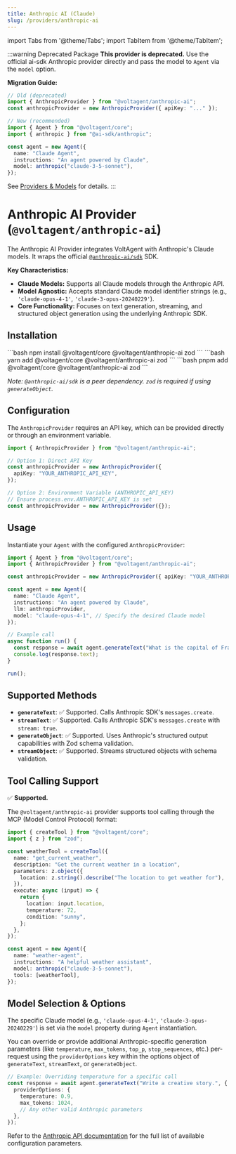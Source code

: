 ```yaml
---
title: Anthropic AI (Claude)
slug: /providers/anthropic-ai
---
```


import Tabs from '@theme/Tabs';
import TabItem from '@theme/TabItem';

:::warning Deprecated Package
**This provider is deprecated.** Use the official ai-sdk Anthropic provider directly and pass the model to `Agent` via the `model` option.

**Migration Guide:**

```typescript
// Old (deprecated)
import { AnthropicProvider } from "@voltagent/anthropic-ai";
const anthropicProvider = new AnthropicProvider({ apiKey: "..." });

// New (recommended)
import { Agent } from "@voltagent/core";
import { anthropic } from "@ai-sdk/anthropic";

const agent = new Agent({
  name: "Claude Agent",
  instructions: "An agent powered by Claude",
  model: anthropic("claude-3-5-sonnet"),
});
```

See [Providers & Models](/docs/getting-started/providers-models) for details.
:::

# Anthropic AI Provider (`@voltagent/anthropic-ai`)

The Anthropic AI Provider integrates VoltAgent with Anthropic's Claude models. It wraps the official [`@anthropic-ai/sdk`](https://github.com/anthropics/anthropic-sdk-typescript) SDK.

**Key Characteristics:**

- **Claude Models:** Supports all Claude models through the Anthropic API.
- **Model Agnostic:** Accepts standard Claude model identifier strings (e.g., `'claude-opus-4-1'`, `'claude-3-opus-20240229'`).
- **Core Functionality:** Focuses on text generation, streaming, and structured object generation using the underlying Anthropic SDK.

## Installation

<Tabs>
  <TabItem value="npm" label="npm">
    ```bash
    npm install @voltagent/core @voltagent/anthropic-ai zod
    ```
  </TabItem>
  <TabItem value="yarn" label="yarn">
    ```bash
    yarn add @voltagent/core @voltagent/anthropic-ai zod
    ```
  </TabItem>
  <TabItem value="pnpm" label="pnpm">
    ```bash
    pnpm add @voltagent/core @voltagent/anthropic-ai zod
    ```
  </TabItem>
</Tabs>

_Note: `@anthropic-ai/sdk` is a peer dependency. `zod` is required if using `generateObject`._

## Configuration

The `AnthropicProvider` requires an API key, which can be provided directly or through an environment variable.

```typescript
import { AnthropicProvider } from "@voltagent/anthropic-ai";

// Option 1: Direct API Key
const anthropicProvider = new AnthropicProvider({
  apiKey: "YOUR_ANTHROPIC_API_KEY",
});

// Option 2: Environment Variable (ANTHROPIC_API_KEY)
// Ensure process.env.ANTHROPIC_API_KEY is set
const anthropicProvider = new AnthropicProvider({});
```

## Usage

Instantiate your `Agent` with the configured `AnthropicProvider`:

```typescript
import { Agent } from "@voltagent/core";
import { AnthropicProvider } from "@voltagent/anthropic-ai";

const anthropicProvider = new AnthropicProvider({ apiKey: "YOUR_ANTHROPIC_API_KEY" });

const agent = new Agent({
  name: "Claude Agent",
  instructions: "An agent powered by Claude",
  llm: anthropicProvider,
  model: "claude-opus-4-1", // Specify the desired Claude model
});

// Example call
async function run() {
  const response = await agent.generateText("What is the capital of France?");
  console.log(response.text);
}

run();
```

## Supported Methods

- **`generateText`**: ✅ Supported. Calls Anthropic SDK's `messages.create`.
- **`streamText`**: ✅ Supported. Calls Anthropic SDK's `messages.create` with `stream: true`.
- **`generateObject`**: ✅ Supported. Uses Anthropic's structured output capabilities with Zod schema validation.
- **`streamObject`**: ✅ Supported. Streams structured objects with schema validation.

## Tool Calling Support

✅ **Supported.**

The `@voltagent/anthropic-ai` provider supports tool calling through the MCP (Model Control Protocol) format:

```typescript
import { createTool } from "@voltagent/core";
import { z } from "zod";

const weatherTool = createTool({
  name: "get_current_weather",
  description: "Get the current weather in a location",
  parameters: z.object({
    location: z.string().describe("The location to get weather for"),
  }),
  execute: async (input) => {
    return {
      location: input.location,
      temperature: 72,
      condition: "sunny",
    };
  },
});

const agent = new Agent({
  name: "weather-agent",
  instructions: "A helpful weather assistant",
  model: anthropic("claude-3-5-sonnet"),
  tools: [weatherTool],
});
```

## Model Selection & Options

The specific Claude model (e.g., `'claude-opus-4-1'`, `'claude-3-opus-20240229'`) is set via the `model` property during `Agent` instantiation.

You can override or provide additional Anthropic-specific generation parameters (like `temperature`, `max_tokens`, `top_p`, `stop_sequences`, etc.) per-request using the `providerOptions` key within the options object of `generateText`, `streamText`, or `generateObject`.

```typescript
// Example: Overriding temperature for a specific call
const response = await agent.generateText("Write a creative story.", {
  providerOptions: {
    temperature: 0.9,
    max_tokens: 1024,
    // Any other valid Anthropic parameters
  },
});
```

Refer to the [Anthropic API documentation](https://docs.anthropic.com/claude/reference/messages_post) for the full list of available configuration parameters.
